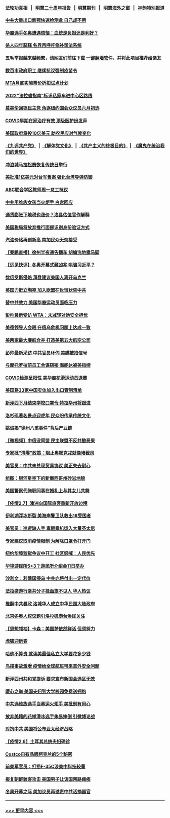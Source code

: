 #### [法轮功真相](https://github.com/gfw-breaker/truth/blob/master/README.md?t=0) &nbsp;&nbsp;|&nbsp;&nbsp; [明慧二十周年报告](https://github.com/gfw-breaker/mh-reports/blob/master/README.md?t=0) &nbsp;&nbsp;|&nbsp;&nbsp;[明慧期刊](https://github.com/gfw-breaker/mh-qikan) &nbsp;&nbsp;|&nbsp;&nbsp; [明慧海外之窗](https://github.com/gfw-breaker/mh-news/blob/master/README.md?t=0) &nbsp;&nbsp;|&nbsp;&nbsp; [神韵特别报道](https://github.com/gfw-breaker/mh-news/blob/master/shenyun.md?t=0)
#### [中共大量出口新冠快速检测盒 自己却不用](../pages/nsc412/n13562804.md?t=02082050) 
#### [华裔选手冬奥遭遇烦恼：血统是负担还是利好？](../pages/nsc412/n13562184.md?t=02082050) 
#### [杀人四年获释 各界再呼吁修补司法系统](../pages/nsc412/n13562273.md?t=02082050) 
#### 五毛举报越来越频繁，请网友们前往下载 [一键翻墙软件](https://github.com/gfw-breaker/ssr-accounts)，并将此项目推荐给亲友
#### [数百市政府职工 继续抗议强制疫苗令](../pages/nsc412/n13562412.md?t=02082050) 
#### [MTA月底实施票价折扣试点计划](../pages/nsc412/n13562407.md?t=02082050) 
#### [2022“法拉盛指南”标识私家车进中心区路线](../pages/nsc412/n13562346.md?t=02082050) 
#### [莫美伦回锅民主党 角逐纽约国会众议员六月初选](../pages/nsc412/n13562351.md?t=02082050) 
#### [COVID早期在家治疗有效 顶级医护纷发声](../pages/nsc412/n13562465.md?t=02082050) 
#### [美国政府将投10亿美元 助农民应对气候变化](../pages/nsc412/n13562307.md?t=02082050) 
#### [《九评共产党》](https://github.com/begood0513/9ping.md/blob/master/README.md) &nbsp;|&nbsp; [《解体党文化》](../../../../jtdwh.md/blob/master/README.md)  &nbsp;|&nbsp; [《共产主义的终极目的》](../../../../gczydzjmd.md/blob/master/README.md) &nbsp;|&nbsp; [《魔鬼在统治我们的世界》](../../../../mgztzwmdsj.md/blob/master/README.md) 
#### [冲浪城马拉松赛恢复传统日举行](../pages/nsc412/n13562116.md?t=02082050) 
#### [美批准1亿美元对台军售案 强化台湾导弹防御](../pages/nsc412/n13562043.md?t=02082050) 
#### [ABC联合学区教师周一怠工抗议](../pages/nsc412/n13562047.md?t=02082050) 
#### [中共用维族女孩当火炬手 白宫回应](../pages/nsc412/n13561822.md?t=02082050) 
#### [通货膨胀下地税也涨价？洛县估值官作解释](../pages/nsc412/n13561965.md?t=02082050) 
#### [美国税局将放弃推行面部识别身份验证方式](../pages/nsc412/n13561836.md?t=02082050) 
#### [汽油价格再创新高 南加民众无奈接受](../pages/nsc412/n13561880.md?t=02082050) 
#### [【秦鹏直播】徐州半夜通告翻车 胡编洗地露马脚](../pages/nsc412/n13561672.md?t=02082050) 
#### [【远见快评】冬奥开幕式藏凶兆 哄骗习近平？](../pages/nsc412/n13561597.md?t=02082050) 
#### [忧俄罗斯侵略 拜登建议美国人离开乌克兰](../pages/nsc412/n13561472.md?t=02082050) 
#### [英国力挺立陶宛 加入欧盟在世贸状告中共](../pages/nsc412/n13561493.md?t=02082050) 
#### [替中共效力 美国华裔运动员面临压力](../pages/nsc412/n13561194.md?t=02082050) 
#### [彭帅最新受访 WTA：未减轻对她安全担忧](../pages/nsc412/n13561444.md?t=02082050) 
#### [美德领导人会晤 在俄乌危机问题上达成一致](../pages/nsc412/n13561390.md?t=02082050) 
#### [美两家最大廉航合并 打造美第五大航空公司](../pages/nsc412/n13561178.md?t=02082050) 
#### [彭帅最新采访 中共官员环伺 美媒被掐信号](../pages/nsc412/n13561368.md?t=02082050) 
#### [与摩托罗拉前员工合谋窃密 海能达被美指控](../pages/nsc412/n13561333.md?t=02082050) 
#### [COVID检测呈阳性 美华裔花滑运动员退赛](../pages/nsc412/n13561008.md?t=02082050) 
#### [美国将33家中国实体加入出口管制清单](../pages/nsc412/n13561089.md?t=02082050) 
#### [新泽西下月结束学校口罩令 特拉华州将跟进](../pages/nsc412/n13561016.md?t=02082050) 
#### [洛杉矶著名景点迎虎年 民众盼传承传统文化](../pages/nsc412/n13559706.md?t=02082050) 
#### [姚诚揭“徐州八孩事件”背后产业链](../pages/nsc412/n13559953.md?t=02082050) 
#### [【微视频】中俄没同盟 民主联盟不反共酿恶果](../pages/nsc412/n13560877.md?t=02082050) 
#### [专家批“清零”政策：阻止奥密克戎就像堵截风](../pages/nsc412/n13561036.md?t=02082050) 
#### [美官员：中共未兑现贸易协议 美正失去耐心](../pages/nsc412/n13560827.md?t=02082050) 
#### [组图：银河星空下的新墨西哥州砂岩地貌](../pages/nsc412/n13560305.md?t=02082050) 
#### [美国警察代殉职同事在婚礼上与其女儿共舞](../pages/nsc412/n13560088.md?t=02082050) 
#### [【疫情2.7】澳洲向国际旅客重新开放边境](../pages/nsc412/n13560331.md?t=02082050) 
#### [伊利湖浮冰断裂 美海岸警卫队救出18受困者](../pages/nsc412/n13559937.md?t=02082050) 
#### [美官员：巡逻缺人手 毒贩乘机运入大量芬太尼](../pages/nsc412/n13559951.md?t=02082050) 
#### [专家建议取消疫情限制 为解除口罩令打开门](../pages/nsc412/n13559611.md?t=02082050) 
#### [纽约华埠监狱争议中开工 社区怒喊：人民优先](../pages/nsc412/n13559672.md?t=02082050) 
#### [华埠游民所5+3？游民所介绍会11日举办](../pages/nsc412/n13559666.md?t=02082050) 
#### [沙利文：若俄国侵乌 中共亦将付出一定代价](../pages/nsc412/n13559224.md?t=02082050) 
#### [法拉盛游行亲共分子挂血旗不见人 华人热议](../pages/nsc412/n13559257.md?t=02082050) 
#### [推翻中共暴政 洛城华人成立中华民国大陆政府](../pages/nsc412/n13559605.md?t=02082050) 
#### [北京冬奥人权议题引洛杉矶港台侨民关注](../pages/nsc412/n13559533.md?t=02082050) 
#### [【思想领袖】卡森：美国梦依然鲜活 但须努力](../pages/nsc412/n13521038.md?t=02082050) 
#### [虎啸迎新春](../pages/nsc412/n13559274.md?t=02082050) 
#### [哈佛不算贵 就读美最佳私立大学要花多少钱](../pages/nsc412/n13525350.md?t=02082050) 
#### [鸟撞事故激增 疫情给全球航班带来意外安全问题](../pages/nsc412/n13559117.md?t=02082050) 
#### [新泽西州共和党提诉 要求宣布新国会选区无效](../pages/nsc412/n13559149.md?t=02082050) 
#### [暖心之举 美国夫妇到大学校园免费送拥抱](../pages/nsc412/n13558542.md?t=02082050) 
#### [中共选维族选手当奥运火炬手 美批别有用心](../pages/nsc412/n13559004.md?t=02082050) 
#### [放弃美籍的花样滑冰选手朱易摔倒 引微博论战](../pages/nsc412/n13558894.md?t=02082050) 
#### [对抗中共 美国将公布亚太经济战略](../pages/nsc412/n13558807.md?t=02082050) 
#### [【疫情2.6】土耳其总统夫妇确诊](../pages/nsc412/n13558296.md?t=02082050) 
#### [Costco自有品牌柯克兰的5个秘密](../pages/nsc412/n13554593.md?t=02082050) 
#### [前美军官员：打捞F-35C涉美中科技较量](../pages/nsc412/n13558191.md?t=02082050) 
#### [报复朝鲜骇客攻击 美国男子让该国网路瘫痪](../pages/nsc412/n13558049.md?t=02082050) 
#### [冬奥开幕之际 美加议员再谴责中共活摘器官](../pages/nsc412/n13557724.md?t=02082050) 

----
#### [ >>> 更早内容 <<< ](../indexes/nsc412-earlier.md)
